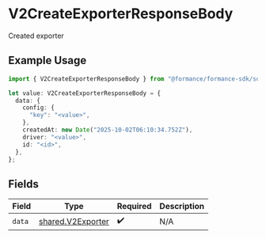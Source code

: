 # V2CreateExporterResponseBody

Created exporter

## Example Usage

```typescript
import { V2CreateExporterResponseBody } from "@formance/formance-sdk/sdk/models/operations";

let value: V2CreateExporterResponseBody = {
  data: {
    config: {
      "key": "<value>",
    },
    createdAt: new Date("2025-10-02T06:10:34.752Z"),
    driver: "<value>",
    id: "<id>",
  },
};
```

## Fields

| Field                                                         | Type                                                          | Required                                                      | Description                                                   |
| ------------------------------------------------------------- | ------------------------------------------------------------- | ------------------------------------------------------------- | ------------------------------------------------------------- |
| `data`                                                        | [shared.V2Exporter](../../../sdk/models/shared/v2exporter.md) | :heavy_check_mark:                                            | N/A                                                           |